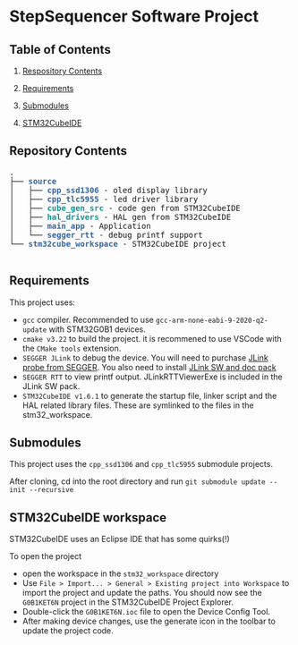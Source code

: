 # StepSequencer Software Project

## Table of Contents
1. [Respository Contents](#Repository-Contents)

2. [Requirements](#Requirements)

3. [Submodules](#Submodules)

4. [STM32CubeIDE](#STM32CubeIDE)



## Repository Contents

<pre><font color="#3465A4"><b>.</b></font> 
├── <font color="#3465A4"><b>source</b></font>
│   ├── <font color="#3465A4"><b>cpp_ssd1306</b></font> - oled display library
│   ├── <font color="#3465A4"><b>cpp_tlc5955</b></font> - led driver library
│   ├── <font color="#06989A"><b>cube_gen_src</b></font> - code gen from STM32CubeIDE
│   ├── <font color="#06989A"><b>hal_drivers</b></font> - HAL gen from STM32CubeIDE
│   ├── <font color="#3465A4"><b>main_app</b></font> - Application
│   └── <font color="#3465A4"><b>segger_rtt</b></font> - debug printf support
└── <font color="#3465A4"><b>stm32cube_workspace</b></font> - STM32CubeIDE project

</pre>

## Requirements

This project uses:

- `gcc` compiler. Recommended to use `gcc-arm-none-eabi-9-2020-q2-update` with STM32G0B1 devices.
- `cmake v3.22` to build the project. it is recommened to use VSCode with the `CMake tools` extension.
- `SEGGER JLink` to debug the device. You will need to purchase [JLink probe from SEGGER](https://www.segger.com/products/debug-probes/j-link/).  You also need to install [JLink SW and doc pack](https://www.segger.com/downloads/jlink/)
- `SEGGER RTT` to view printf output. JLinkRTTViewerExe is included in the JLink SW pack.
- `STM32CubeIDE v1.6.1` to generate the startup file, linker script and the HAL related library files. These are symlinked to the files in the stm32_workspace. 

## Submodules

This project uses the `cpp_ssd1306` and `cpp_tlc5955` submodule projects.

After cloning, cd into the root directory and run `git submodule update --init --recursive`

## STM32CubeIDE workspace

STM32CubeIDE uses an Eclipse IDE that has some quirks(!)

To open the project

- open the workspace in the `stm32_workspace` directory
- Use `File > Import... > General > Existing project into Workspace` to import the project and update the paths. You should now see the `G0B1KET6N` project in the STM32CubeIDE Project Explorer.
- Double-click the `G0B1KET6N.ioc` file to open the Device Config Tool.
- After making device changes, use the generate icon in the toolbar to update the project code.
